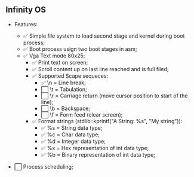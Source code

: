 ## Infinity OS

- Features:
  - ✅ Simple file system to load second stage and kernel during boot process;
  - ✅ Boot process usign two boot stages in asm;
  - ✅ Vga Text mode 80x25;
    - ✅ Print text on screen;
    - ✅ Scroll content up on last line reached and is full filed;
    - ✅ Supported Scape sequeces:
      - ✅ \n = Line break;
      - ⬜ \t = Tabulation;
      - ⬜ \r = Carriage return (move cursor position to start of the line);
      - ⬜ \b = Backspace;
      - ⬜ \f = Form feed (clear screen);
    - ✅ Format strings (stdlib::kprintf("A String: %s", "My string")):
      - ✅ %s = String data type;
      - ✅ %c = Char data type;
      - ✅ %d = Integer data type;
      - ✅ %x = Hex representation of int data type;
      - ✅ %b = Binary representation of int data type;
       
- ⬜ Process scheduling;
